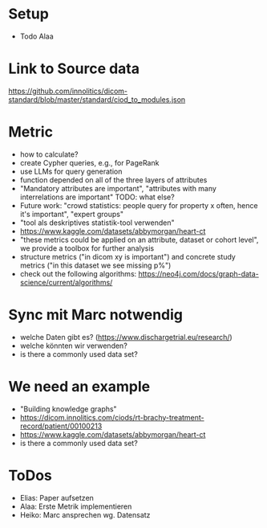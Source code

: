 # Setup
- Todo Alaa

# Link to Source data
https://github.com/innolitics/dicom-standard/blob/master/standard/ciod_to_modules.json

# Metric
- how to calculate?
- create Cypher queries, e.g., for PageRank
- use LLMs for query generation
- function depended on all of the three layers of attributes
- "Mandatory attributes are important", "attributes with many interrelations are important" TODO: what else?
- Future work: "crowd statistics: people query for property x often, hence it's important", "expert groups"
- "tool als deskriptives statistik-tool verwenden"
- https://www.kaggle.com/datasets/abbymorgan/heart-ct
- "these metrics could be applied on an attribute, dataset or cohort level", we provide a toolbox for further analysis
- structure metrics ("in dicom xy is important") and concrete study metrics ("in this dataset we see missing p%")
- check out the following algorithms: https://neo4j.com/docs/graph-data-science/current/algorithms/

# Sync mit Marc notwendig
- welche Daten gibt es? (https://www.dischargetrial.eu/research/)
- welche könnten wir verwenden?
- is there a commonly used data set?

# We need an example
- "Building knowledge graphs"
- https://dicom.innolitics.com/ciods/rt-brachy-treatment-record/patient/00100213
- https://www.kaggle.com/datasets/abbymorgan/heart-ct
- is there a commonly used data set?

# ToDos
- Elias: Paper aufsetzen
- Alaa: Erste Metrik implementieren
- Heiko: Marc ansprechen wg. Datensatz
